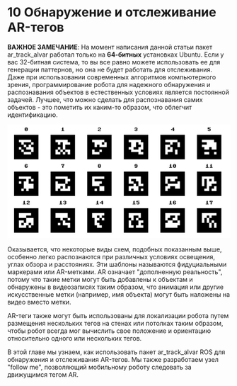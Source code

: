 # 10 Обнаружение и отслеживание AR-тегов

**ВАЖНОЕ ЗАМЕЧАНИЕ**: На момент написания данной статьи пакет ar\_track\_alvar работал только на **64-битных** установках Ubuntu. Если у вас 32-битная система, то вы все равно можете использовать ее для генерации паттернов, но она не будет работать для отслеживания. Даже при использовании современных алгоритмов компьютерного зрения, программирование робота для надежного обнаружения и распознавания объектов в естественных условиях является постоянной задачей. Лучшее, что можно сделать для распознавания самих объектов - это пометить их каким-то образом, что облегчит идентификацию.

![](.gitbook/assets/image%20%285%29.png)



Оказывается, что некоторые виды схем, подобных показанным выше, особенно легко распознаются при различных условиях освещения, углах обзора и расстояниях. Эти шаблоны называются фидуциальными маркерами или AR-метками. AR означает "дополненную реальность", потому что такие метки могут быть добавлены к объектам и обнаружены в видеозаписях таким образом, что анимация или другие искусственные метки \(например, имя объекта\) могут быть наложены на видео вместо метки.

AR-теги также могут быть использованы для локализации робота путем размещения нескольких тегов на стенах или потолках таким образом, чтобы робот всегда мог вычислить свое положение и ориентацию относительно одного или нескольких тегов.

В этой главе мы узнаем, как использовать пакет ar\_track\_alvar ROS для обнаружения и отслеживания AR-тегов. Мы также разработаем узел "follow me", позволяющий мобильному роботу следовать за движущимся тегом AR.

